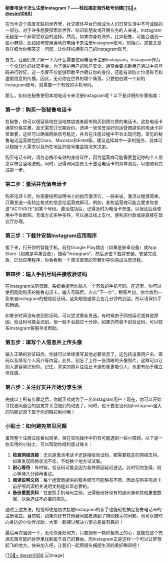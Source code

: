 **秘鲁电话卡怎么注册Instagram？——轻松搞定海外账号创建[[TG💪+ @esim1088](https://t.me/s/esim1088)]**

在当今这个高度互联的世界里，社交媒体平台已经成为人们日常生活中不可或缺的一部分。对于许多想要探索新世界、结识新朋友或开展业务的人来说，Instagram无疑是一个非常受欢迎的选择。然而，如果你身处海外，比如秘鲁，可能会遇到一些小麻烦，比如如何使用当地的电话卡来注册Instagram账号。别担心，这篇文章将详细为你解答这一问题，让你轻松拥有自己的Instagram账号。

首先，让我们来了解一下为什么需要使用电话卡注册Instagram。Instagram作为一个全球化的社交平台，为了保护用户的账户安全，通常会要求新用户通过手机号码进行验证。这一步骤不仅能够帮助平台确认你的身份，还能有效防止垃圾账号和虚假信息的传播。因此，无论你在世界的哪个角落，只要想创建一个新的Instagram账号，就需要一个有效的手机号码。

那么，如何在秘鲁使用本地电话卡来注册Instagram呢？以下是详细的步骤指南：

### **第一步：购买一张秘鲁电话卡**
在秘鲁，你可以很容易地在当地商店或者超市购买到预付费的电话卡。这些电话卡通常价格实惠，且无需签订长期合约。选择一张信誉良好的运营商提供的电话卡非常重要，这样可以确保网络信号稳定，并且在注册过程中不会出现问题。常见的秘鲁电话运营商包括Claro、Movistar和Entel等。建议选择其中一家的服务，具体可以根据个人需求以及所在地区的信号覆盖情况来决定。

购买电话卡时，请务必携带有效的身份证件，因为运营商可能需要登记你的个人信息以符合当地法规。同时，记得询问店员关于激活电话卡的具体流程，以便顺利完成第一步。

### **第二步：激活并充值电话卡**
购买电话卡后，你需要按照说明书上的指示激活它。一般来说，激活过程很简单，只需发送一条特定格式的信息给运营商即可。例如，某些运营商可能会要求你发送“ACTIVATE”到某个号码。激活成功后，记得及时为电话卡充值，以保证后续使用中不会断网。充值方式多种多样，可以通过线上支付、便利店付款或是直接在营业厅办理。

### **第三步：下载并安装Instagram应用程序**
接下来，打开你的智能手机，前往Google Play商店（如果是安卓设备）或App Store（如果是苹果设备），搜索“Instagram”，然后点击下载并安装。安装完成后，启动应用程序，你会看到一个简洁直观的界面引导你完成注册流程。

### **第四步：输入手机号码并接收验证码**
在Instagram注册页面，系统会提示你输入一个有效的手机号码。在这里，你可以使用刚刚购买的秘鲁电话卡。输入号码后，点击“下一步”，稍等片刻，你会收到一条来自Instagram的短信验证码。这条短信通常会在几分钟内到达，所以请保持手机畅通。

如果长时间没有收到验证码，可以尝试重新发送。有时候由于网络延迟或其他原因，验证码可能会迟到，但一般不会超过十分钟。如果仍然收不到验证码，可以联系Instagram客服寻求帮助。

### **第五步：填写个人信息并上传头像**
输入正确的验证码后，你就可以继续填写其他必要信息了。这包括设置用户名、密码以及填写个人简介等内容。此外，别忘了上传一张清晰的头像照片，这样可以让别人更容易识别你。记住，真实的照片往往比卡通形象更吸引人，也更有助于建立信任感。

### **第六步：关注好友并开始分享生活**
完成以上所有步骤之后，你就正式成为了一名Instagram用户！现在，你可以开始寻找志同道合的朋友并关注他们的动态了。同时，也不要忘记利用Instagram强大的功能记录下属于你的精彩瞬间哦！

### **小贴士：如何避免常见问题**
虽然整个注册过程看似简单，但在实际操作中仍有可能遇到一些小障碍。以下是一些实用的小贴士，可以帮助你顺利度过难关：

1. **检查网络连接**：无论是激活电话卡还是接收验证码，都需要稳定的网络支持。如果发现网络状况不佳，不妨换个地方试试看。
2. **耐心等待**：有时候，验证码可能会因为各种原因延迟送达。此时切勿急躁，耐心等待几分钟再重试。
3. **阅读说明文档**：每个运营商提供的服务细节可能略有不同，因此在购买电话卡前仔细阅读相关说明文档是非常必要的。
4. **备份重要资料**：在更换手机号码之前，记得备份好现有的通讯录和其他重要数据，以免造成不必要的损失。

通过上述方法，相信即使是初次接触Instagram的新手也能轻松搞定秘鲁电话卡的注册事宜。当然啦，如果你还有其他疑问或者遇到了特别棘手的问题，也可以随时向身边的小伙伴求助，大家一起探讨解决方案总是最有趣的！

最后再次强调一下，无论你身处何方，只要拥有一颗积极向上的心，就能在这个充满无限可能的世界里找到属于自己的舞台。而Instagram正是这样一个可以让梦想起飞的地方。快来加入吧，让我们一起用镜头捕捉生活的美好瞬间吧！

[[TG💪+ @esim1088](https://t.me/s/esim1088) ![Image](https://i.postimg.cc/4NQfJmqS/Snipaste-2025-05-13-00-14-12.png)]